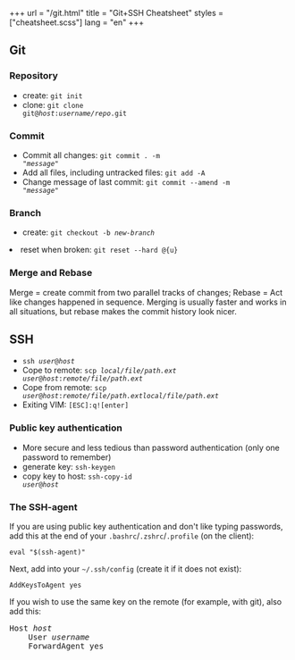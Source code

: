 +++
url = "/git.html"
title = "Git+SSH Cheatsheet"
styles = ["cheatsheet.scss"]
lang = "en"
+++

## Git
### Repository

* create: `git init`
* clone: <code>git clone git@<i class="ph">host</i>:<i class="ph">username/repo</i>.git</code>

### Commit

* Commit all changes: <code>git commit . -m "<i class=ph>message</i>"</code>
* Add all files, including untracked files: `git add -A`
* Change message of last commit: <code>git commit --amend -m "<i class=ph>message</i>"</code>

### Branch

* create: <code>git checkout -b <i class=ph>new-branch</i></code>
<li class="danger">reset when broken: <code>git reset --hard @{u}</code></li>

### Merge and Rebase

Merge = create commit from two parallel tracks of changes; Rebase = Act like changes happened in sequence.
Merging is usually faster and works in all situations, but rebase makes the commit history look nicer.

## SSH

* <code>ssh <i class=ph>user</i>@<i class=ph>host</i></code>
* Cope to remote: <code>scp <i class=ph>local/file/path.ext</i> <i class=ph>user</i>@<i class=ph>host</i>:<i class=ph>remote/file/path.ext</i></code>
* Cope from remote: <code>scp <i class=ph>user</i>@<i class=ph>host</i>:<i class=ph>remote/file/path.ext</i><i class=ph>local/file/path.ext</i></code>
* Exiting VIM: <code>[ESC]:q![enter]</code>

### Public key authentication

* More secure and less tedious than password authentication (only one password to remember)
* generate key: `ssh-keygen`
* copy key to host: <code>ssh-copy-id <i class=ph>user</i>@<i class=ph>host</i></code>

### The SSH-agent

If you are using public key authentication and don't like typing passwords, add this at the end of your `.bashrc`/`.zshrc`/`.profile` (on the client):

    eval "$(ssh-agent)"

Next, add into your `~/.ssh/config` (create it if it does not exist):

    AddKeysToAgent yes

If you wish to use the same key on the remote (for example, with git), also add this:

<pre>
Host <i class=ph>host</i>
    User <i class=ph>username</i>
    ForwardAgent yes
</pre>

